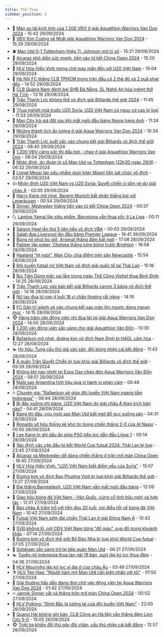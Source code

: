 ```yaml
---
title: Thể Thao
sidebar_position: 2
---
```


<!-- dantri-the-thao:START -->
- 🎡 [Màn so tài kịch tính của 1.200 VĐV ở giải Aquathlon Warriors Van Don 2024](https://dantri.com.vn/the-thao/man-so-tai-kich-tinh-cua-1200-vdv-o-giai-aquathlon-warriors-van-don-2024-20240907104509741.htm) - 15:42 29/09/2024
- 💯 [VĐV Kim Cương về Nhất giải Aquathlon Warriors Van Don 2024](https://dantri.com.vn/the-thao/vdv-kim-cuong-ve-nhat-giai-aquathlon-warriors-van-don-2024-20240929201957011.htm) - 15:29 29/09/2024
- ⛽️ [Man Utd 0-1 Tottenham &lpar;hiệp 1&rpar;: Johnson mở tỷ số](https://dantri.com.vn/the-thao/man-utd-0-1-tottenham-hiep-1-johnson-mo-ty-so-20240929222059181.htm) - 15:21 29/09/2024
- 💃 [Alcaraz phô diễn sức mạnh, tiến vào tứ kết China Open 2024](https://dantri.com.vn/the-thao/alcaraz-pho-dien-suc-manh-tien-vao-tu-ket-china-open-2024-20240929222607162.htm) - 15:20 29/09/2024
- 🌈 [HLV Hứa Hiền Vinh mong chờ may mắn đến với U20 Việt Nam](https://dantri.com.vn/the-thao/hlv-hua-hien-vinh-mong-cho-may-man-den-voi-u20-viet-nam-20240929220425891.htm) - 15:04 29/09/2024
- 🦅 [Hà Nội FC thắng CLB TPHCM trong trận đấu có 2 thẻ đỏ và 2 quả phạt đền](https://dantri.com.vn/the-thao/ha-noi-fc-thang-clb-tphcm-trong-tran-dau-co-2-the-do-va-2-qua-phat-den-20240929213504459.htm) - 14:52 29/09/2024
- 🌝 [CLB Quảng Nam đánh bại SHB Đà Nẵng, SL Nghệ An hòa nghẹt thở Hà Tĩnh](https://dantri.com.vn/the-thao/clb-quang-nam-danh-bai-shb-da-nang-sl-nghe-an-hoa-nghet-tho-ha-tinh-20240929201852616.htm) - 13:19 29/09/2024
- 🚀 [Trần Thanh Lực không thể vô địch giải Billiards thế giới 2024](https://dantri.com.vn/the-thao/tran-thanh-luc-khong-the-vo-dich-giai-billiards-the-gioi-2024-20240929183421931.htm) - 11:45 29/09/2024
- 🎉 [Thua nghiệt ngã trước U20 Syria, U20 Việt Nam có nguy cơ cao bị loại](https://dantri.com.vn/the-thao/thua-nghiet-nga-truoc-u20-syria-u20-viet-nam-co-nguy-co-cao-bi-loai-20240929183330170.htm) - 11:33 29/09/2024
- 📝 [Man City trả giá đắt sau khi mất ngôi đầu bảng Ngoại hạng Anh](https://dantri.com.vn/the-thao/man-city-tra-gia-dat-sau-khi-mat-ngoi-dau-bang-ngoai-hang-anh-20240929182422294.htm) - 11:24 29/09/2024
- 🦄 [Những thành tích ấn tượng ở giải Aqua Warriors Van Don 2024](https://dantri.com.vn/the-thao/nhung-thanh-tich-an-tuong-o-giai-aqua-warriors-van-don-2024-20240929172009071.htm) - 10:34 29/09/2024
- 🎉 [Trần Thanh Lực xuất sắc vào chung kết giải Billiards vô địch thế giới 2024](https://dantri.com.vn/the-thao/tran-thanh-luc-xuat-sac-vao-chung-ket-giai-billiards-vo-dich-the-gioi-2024-20240929153133022.htm) - 08:40 29/09/2024
- 💼 [1.200 VĐV căng sức thi đấu bơi - chạy ở giải Aquathlon Warriors Van Don](https://dantri.com.vn/the-thao/1200-vdv-cang-suc-thi-dau-boi-chay-o-giai-aquathlon-warriors-van-don-20240929144144909.htm) - 08:04 29/09/2024
- 🤡 [Nhận định, dự đoán tỷ số Man Utd vs Tottenham &lpar;22h30 ngày 29/9&rpar;](https://dantri.com.vn/the-thao/nhan-dinh-du-doan-ty-so-man-utd-vs-tottenham-22h30-ngay-299-20240929133239878.htm) - 06:32 29/09/2024
- 🦆 [Lionel Messi lập siêu phẩm giúp Inter Miami tiến sát chức vô địch](https://dantri.com.vn/the-thao/lionel-messi-lap-sieu-pham-giup-inter-miami-tien-sat-chuc-vo-dich-20240929105735703.htm) - 03:57 29/09/2024
- 👍 [Nhận định U20 Việt Nam vs U20 Syria: Quyết chiến vì tấm vé dự giải châu Á](https://dantri.com.vn/the-thao/nhan-dinh-u20-viet-nam-vs-u20-syria-quyet-chien-vi-tam-ve-du-giai-chau-a-20240929100540871.htm) - 03:05 29/09/2024
- 💼 [Harry Kane mờ nhạt, Bayern Munich bất phân thắng bại với Leverkusen](https://dantri.com.vn/the-thao/harry-kane-mo-nhat-bayern-munich-bat-phan-thang-bai-voi-leverkusen-20240929074757280.htm) - 00:54 29/09/2024
- 🦒 [Sinner, Medvedev thẳng tiến vào tứ kết China Open 2024](https://dantri.com.vn/the-thao/sinner-medvedev-thang-tien-vao-tu-ket-china-open-2024-20240929073348837.htm) - 00:37 29/09/2024
- 🌜 [Lamine Yamal lập siêu phẩm, Barcelona vẫn thua sốc ở La Liga](https://dantri.com.vn/the-thao/lamine-yamal-lap-sieu-pham-barcelona-van-thua-soc-o-la-liga-20240929070926438.htm) - 00:11 29/09/2024
- 🦆 [Saigon Heat lần thứ 5 liên tiếp vô địch VBA](https://dantri.com.vn/the-thao/saigon-heat-lan-thu-5-lien-tiep-vo-dich-vba-20240929065511056.htm) - 00:03 29/09/2024
- 💪 [Salah đưa Liverpool lên đầu bảng Premier League](https://dantri.com.vn/the-thao/salah-dua-liverpool-len-dau-bang-premier-league-20240929023726165.htm) - 19:41 28/09/2024
- 🧠 [Bùng nổ phút bù giờ, Arsenal thắng đậm bất ngờ](https://dantri.com.vn/the-thao/bung-no-phut-bu-gio-arsenal-thang-dam-bat-ngo-20240929000825754.htm) - 17:08 28/09/2024
- 🦄 [Palmer lập poker, Chelsea thắng tưng bừng trước Brighton](https://dantri.com.vn/the-thao/palmer-lap-poker-chelsea-thang-tung-bung-truoc-brighton-20240928235836160.htm) - 16:58 28/09/2024
- 🥸 [Haaland &quot;tịt ngòi&quot;, Man City chia điểm trên sân Newcastle](https://dantri.com.vn/the-thao/haaland-tit-ngoi-man-city-chia-diem-tren-san-newcastle-20240928225431315.htm) - 15:54 28/09/2024
- 🤠 [Đội tuyển futsal nữ Việt Nam vô địch giải quốc tế tại Thái Lan](https://dantri.com.vn/the-thao/doi-tuyen-futsal-nu-viet-nam-vo-dich-giai-quoc-te-tai-thai-lan-20240928221409705.htm) - 15:16 28/09/2024
- 👺 [Bùi Tiến Dũng mắc sai lầm trong ngày Thể Công Viettel thua Bình Định](https://dantri.com.vn/the-thao/bui-tien-dung-mac-sai-lam-trong-ngay-the-cong-viettel-thua-binh-dinh-20240928212520987.htm) - 14:25 28/09/2024
- 📝 [Trần Thanh Lực vào bán kết giải Billiards carom 3 băng vô địch thế giới](https://dantri.com.vn/the-thao/tran-thanh-luc-vao-ban-ket-giai-billiards-carom-3-bang-vo-dich-the-gioi-20240928210343574.htm) - 14:16 28/09/2024
- 🦆 [Nữ tay đua tử nạn ở tuổi 18 vì chấn thương rất nặng](https://dantri.com.vn/the-thao/nu-tay-dua-tu-nan-o-tuoi-18-vi-chan-thuong-rat-nang-20240928190844465.htm) - 14:16 28/09/2024
- 🥳 [FC Dân trí giành vé vào chung kết sau màn lộn ngược dòng ngoạn mục](https://dantri.com.vn/the-thao/fc-dan-tri-gianh-ve-vao-chung-ket-sau-man-lon-nguoc-dong-ngoan-muc-20240928214232090.htm) - 14:15 28/09/2024
- 🐵 [Hàng trăm vận động viên nhí đua tài tại giải Aqua Warriors Van Don 2024](https://dantri.com.vn/the-thao/hang-tram-van-dong-vien-nhi-dua-tai-tai-giai-aqua-warriors-van-don-2024-20240928201547950.htm) - 14:00 28/09/2024
- 🤩 [1.200 vận động viên sẵn sàng cho giải Aquathlon Vân Đồn](https://dantri.com.vn/the-thao/1200-van-dong-vien-san-sang-cho-giai-aquathlon-van-don-20240928194815582.htm) - 13:30 28/09/2024
- 🤠 [Rafaelson mờ nhạt, đương kim vô địch Nam Định bị HAGL cầm hòa](https://dantri.com.vn/the-thao/rafaelson-mo-nhat-duong-kim-vo-dich-nam-dinh-bi-hagl-cam-hoa-20240928192110125.htm) - 12:27 28/09/2024
- 🏊 [Hy hữu: Tung cầu thủ giả vào sân, đội bóng nhận cái kết đắng](https://dantri.com.vn/the-thao/hy-huu-tung-cau-thu-gia-vao-san-doi-bong-nhan-cai-ket-dang-20240928184351651.htm) - 11:43 28/09/2024
- 🗽 [Á quân Trần Quyết Chiến bị loại khỏi giải Billiards vô địch thế giới](https://dantri.com.vn/the-thao/a-quan-tran-quyet-chien-bi-loai-khoi-giai-billiards-vo-dich-the-gioi-20240928163602291.htm) - 09:39 28/09/2024
- 🚀 [Không khí náo nhiệt tại Expo Day chào đón Aqua Warriors Vân Đồn 2024](https://dantri.com.vn/the-thao/khong-khi-nao-nhiet-tai-expo-day-chao-don-aqua-warriors-van-don-2024-20240928154314145.htm) - 08:51 28/09/2024
- 🎉 [Ngôi sao Argentina lĩnh hậu quả vì hành vi phản cảm](https://dantri.com.vn/the-thao/ngoi-sao-argentina-linh-hau-qua-vi-hanh-vi-phan-cam-20240928154749504.htm) - 08:48 28/09/2024
- 🔥 [Chuyên gia: &quot;Rafaelson sẽ giúp đội tuyển Việt Nam ngang tầm Indonesia&quot;](https://dantri.com.vn/the-thao/chuyen-gia-rafaelson-se-giup-doi-tuyen-viet-nam-ngang-tam-indonesia-20240928083012781.htm) - 06:44 28/09/2024
- 🎉 [Bị đẩy xuống nhì bảng, U20 Việt Nam dự giải châu Á theo kịch bản nào?](https://dantri.com.vn/the-thao/bi-day-xuong-nhi-bang-u20-viet-nam-du-giai-chau-a-theo-kich-ban-nao-20240928094140398.htm) - 04:41 28/09/2024
- 🎡 [Đang thi đấu, cựu ngôi sao Man Utd bất ngờ đổ gục xuống sân](https://dantri.com.vn/the-thao/dang-thi-dau-cuu-ngoi-sao-man-utd-bat-ngo-do-guc-xuong-san-20240928113140327.htm) - 04:31 28/09/2024
- 🐻 [Ronaldo sở hữu thống kê khó tin trong chiến thắng 2-0 của Al Nassr](https://dantri.com.vn/the-thao/ronaldo-so-huu-thong-ke-kho-tin-trong-chien-thang-2-0-cua-al-nassr-20240928073839631.htm) - 00:50 28/09/2024
- 🌊 [Lee Kang In ghi dấu ấn giúp PSG tiếp tục dẫn đầu Ligue 1](https://dantri.com.vn/the-thao/lee-kang-in-ghi-dau-an-giup-psg-tiep-tuc-dan-dau-ligue-1-20240928070928036.htm) - 00:14 28/09/2024
- 💃 [Xác định các cặp đấu tứ kết World Cup futsal 2024: Thái Lan bị loại](https://dantri.com.vn/the-thao/xac-dinh-cac-cap-dau-tu-ket-world-cup-futsal-2024-thai-lan-bi-loai-20240928004357651.htm) - 23:45 27/09/2024
- 🤔 [Alcaraz và Medvedev dễ dàng chiến thắng ở trận mở màn China Open](https://dantri.com.vn/the-thao/alcaraz-va-medvedev-de-dang-chien-thang-o-tran-mo-man-china-open-20240927224512785.htm) - 18:45 27/09/2024
- 🤭 [HLV Hứa Hiền Vinh: &quot;U20 Việt Nam biết điểm yếu của Syria&quot;](https://dantri.com.vn/the-thao/hlv-hua-hien-vinh-u20-viet-nam-biet-diem-yeu-cua-syria-20240927220720935.htm) - 15:07 27/09/2024
- 👹 [Đương kim vô địch Bao Phương Vinh bị loại khỏi giải Billiards thế giới](https://dantri.com.vn/the-thao/duong-kim-vo-dich-bao-phuong-vinh-bi-loai-khoi-giai-billiards-the-gioi-20240927202450711.htm) - 13:27 27/09/2024
- 🗽 [Đại thắng Bangladesh, U20 Việt Nam vẫn mất ngôi đầu bảng](https://dantri.com.vn/the-thao/dai-thang-bangladesh-u20-viet-nam-van-mat-ngoi-dau-bang-20240927184931810.htm) - 12:09 27/09/2024
- 🥳 [Giao hữu bóng đá Việt Nam - Hàn Quốc, củng cố tình hữu nghị và hợp tác](https://dantri.com.vn/the-thao/giao-huu-bong-da-viet-nam-han-quoc-cung-co-tinh-huu-nghi-va-hop-tac-20240928013932768.htm) - 12:01 27/09/2024
- 💃 [Báo châu Á trầm trồ với tiền đạo 20 tuổi, nói điều tốt về bóng đá Việt Nam](https://dantri.com.vn/the-thao/bao-chau-a-tram-tro-voi-tien-dao-20-tuoi-noi-dieu-tot-ve-bong-da-viet-nam-20240927172034275.htm) - 10:42 27/09/2024
- 🧰 [Futsal Việt Nam sớm đại chiến Thái Lan ở giải Đông Nam Á](https://dantri.com.vn/the-thao/futsal-viet-nam-som-dai-chien-thai-lan-o-giai-dong-nam-a-20240927174233384.htm) - 10:42 27/09/2024
- 💪 [SVĐ khổng lồ, nơi CĐV Việt Nam từng &quot;đổ máu&quot;, sụp đổ trong khoảnh khắc](https://dantri.com.vn/the-thao/svd-khong-lo-noi-cdv-viet-nam-tung-do-mau-sup-do-trong-khoanh-khac-20240927121404219.htm) - 07:14 27/09/2024
- 🚀 [Đương kim vô địch thế giới Bồ Đào Nha bị loại khỏi World Cup futsal](https://dantri.com.vn/the-thao/duong-kim-vo-dich-the-gioi-bo-dao-nha-bi-loai-khoi-world-cup-futsal-20240927114408328.htm) - 07:05 27/09/2024
- 🤠 [Solskjaer sẵn sàng trở lại tiếp quản Man Utd](https://dantri.com.vn/the-thao/solskjaer-san-sang-tro-lai-tiep-quan-man-utd-20240927131817489.htm) - 06:21 27/09/2024
- 🏊 [Tuyển nữ Indonesia thua tan nát 18 bàn, suýt lập kỷ lục thua đậm](https://dantri.com.vn/the-thao/tuyen-nu-indonesia-thua-tan-nat-18-ban-suyt-lap-ky-luc-thua-dam-20240927111853222.htm) - 04:36 27/09/2024
- 🦄 [HLV Mourinho lập kỷ lục vĩ đại ở cúp châu Âu](https://dantri.com.vn/the-thao/hlv-mourinho-lap-ky-luc-vi-dai-o-cup-chau-au-20240927104942660.htm) - 03:49 27/09/2024
- ⚗️ [HLV Ten Hag: &quot;Người hâm mộ Man Utd cần kiên nhẫn với tôi&quot;](https://dantri.com.vn/the-thao/hlv-ten-hag-nguoi-ham-mo-man-utd-can-kien-nhan-voi-toi-20240927082341923.htm) - 01:50 27/09/2024
- 🥷 [Giải thưởng hấp dẫn đang đón chờ vận động viên tại Aqua Warriors Van Don 2024](https://dantri.com.vn/the-thao/giai-thuong-hap-dan-dang-don-cho-van-dong-vien-tai-aqua-warriors-van-don-2024-20240927083354538.htm) - 01:42 27/09/2024
- 🔥 [Jannik Sinner vất vả thắng trận mở màn China Open 2024](https://dantri.com.vn/the-thao/jannik-sinner-vat-va-thang-tran-mo-man-china-open-2024-20240927070025467.htm) - 00:02 27/09/2024
- 🦅 [HLV Polking: &quot;Đình Bắc là tương lai của đội tuyển Việt Nam&quot;](https://dantri.com.vn/the-thao/hlv-polking-dinh-bac-la-tuong-lai-cua-doi-tuyen-viet-nam-20240926224127779.htm) - 22:00 26/09/2024
- 🌝 [Quang Hải không ghi bàn, CLB Công an Hà Nội vẫn thắng đậm Lion City 5-0](https://dantri.com.vn/the-thao/quang-hai-khong-ghi-ban-clb-cong-an-ha-noi-van-thang-dam-lion-city-5-0-20240926220505486.htm) - 15:05 26/09/2024
- 🐵 [Triệt hạ khiến đối thủ gãy đôi chân, cầu thủ nhận cái kết đắng](https://dantri.com.vn/the-thao/triet-ha-khien-doi-thu-gay-doi-chan-cau-thu-nhan-cai-ket-dang-20240926195727965.htm) - 12:57 26/09/2024<!-- dantri-the-thao:END -->
